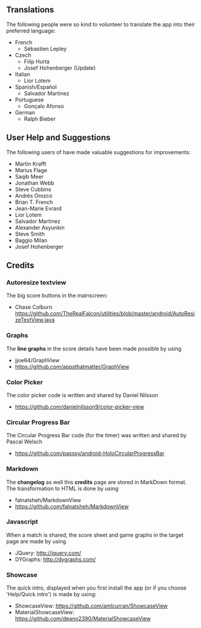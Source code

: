 ## Translations

The following people were so kind to volunteer to translate the app into their preferred language:

- French
  - Sébastien Lepley
- Czech 
  - Filip Hurta
  - Josef Hohenberger (Update)
- Italian
  - Lior Lotem
- Spanish/Español 
  - Salvador Martinez
- Portuguese 
  - Gonçalo Afonso
- German
  - Ralph Bieber 

## User Help and Suggestions

The following users of have made valuable suggestions for improvements:

- Martin Krafft
- Marius Flage
- Saqib Meer
- Jonathan Webb
- Steve Cubbins
- Andrés Orozco
- Brian T. French
- Jean-Marie Evrard
- Lior Lotem
- Salvador Martinez
- Alexander Asyunkin
- Steve Smith
- Baggio Milan
- Josef Hohenberger

## Credits

### Autoresize textview

The big score buttons in the mainscreen:

- Chase Colburn <https://github.com/TheRealFalcon/utilities/blob/master/android/AutoResizeTextView.java>

### Graphs

The __line graphs__ in the score details have been made possible by using

- jjoe64/GraphView
- <https://github.com/appsthatmatter/GraphView>

### Color Picker

The color picker code is written and shared by Daniel Nilsson

- <https://github.com/danielnilsson9/color-picker-view>

### Circular Progress Bar

The Circular Progress Bar code (for the timer) was written and shared by Pascal Welsch

- <https://github.com/passsy/android-HoloCircularProgressBar>

### Markdown

The __changelog__ as well this __credits__ page are stored in MarkDown format.
The transformation to HTML is done by using

-   falnatsheh/MarkdownView
-   <https://github.com/falnatsheh/MarkdownView>

### Javascript

When a match is shared, the score sheet and game graphs in the target page are made by using

-   JQuery: <http://jquery.com/>
-   DYGraphs: <http://dygraphs.com/>

### Showcase 

The quick intro, displayed when you first install the app (or if you choose 'Help/Quick intro') is made by using:

- ShowcaseView: <https://github.com/amlcurran/ShowcaseView>
- MaterialShowcaseView: <https://github.com/deano2390/MaterialShowcaseView>


